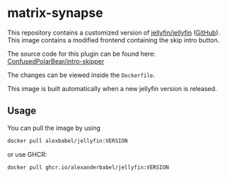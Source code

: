 # matrix-synapse

This repository contains a customized version of [jellyfin/jellyfin](https://hub.docker.com/r/jellyfin/jellyfin) ([GitHub](https://github.com/jellyfin/jellyfin)). This image contains a modified frontend containing the skip intro button.

The source code for this plugin can be found here: [ConfusedPolarBear/intro-skipper](https://github.com/ConfusedPolarBear/intro-skipper)

The changes can be viewed inside the `Dockerfile`. 

This image is built automatically when a new jellyfin version is released.

## Usage

You can pull the image by using
```bash
docker pull alexbabel/jellyfin:VERSION
```
or use GHCR:
```bash
docker pull ghcr.io/alexanderbabel/jellyfin:VERSION
```
